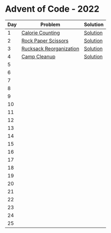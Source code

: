 # Advent of Code - 2022

| Day | Problem                                                          | Solution                                            |
| --- | ---------------------------------------------------------------- | --------------------------------------------------- |
| 1   | [Calorie Counting](./1-calorie-counting/README.md)               | [Solution](./1-calorie-counting/solution.js)        |
| 2   | [Rock Paper Scissors](./2-rock-paper-scissors/README.md)         | [Solution](./2-rock-paper-scissors/solution.js)     |
| 3   | [Rucksack Reorganization](./3-rucksack-reorganization/README.md) | [Solution](./3-rucksack-reorganization/solution.js) |
| 4   | [Camp Cleanup](./4-camp-cleanup/README.md)                       | [Solution](./4-camp-cleanup/solution.js)            |
| 5   |                                                                  |                                                     |
| 6   |                                                                  |                                                     |
| 7   |                                                                  |                                                     |
| 8   |                                                                  |                                                     |
| 9   |                                                                  |                                                     |
| 10  |                                                                  |                                                     |
| 11  |                                                                  |                                                     |
| 12  |                                                                  |                                                     |
| 13  |                                                                  |                                                     |
| 14  |                                                                  |                                                     |
| 15  |                                                                  |                                                     |
| 16  |                                                                  |                                                     |
| 17  |                                                                  |                                                     |
| 18  |                                                                  |                                                     |
| 19  |                                                                  |                                                     |
| 20  |                                                                  |                                                     |
| 21  |                                                                  |                                                     |
| 22  |                                                                  |                                                     |
| 23  |                                                                  |                                                     |
| 24  |                                                                  |                                                     |
| 25  |                                                                  |                                                     |
